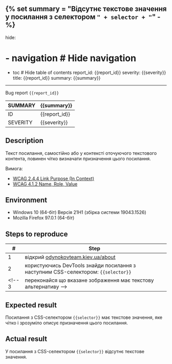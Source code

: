{% set summary = "Відсутнє текстове значення у посилання з селектором `" + selector + "`" -%}
---
hide:
#  - navigation # Hide navigation
  - toc        # Hide table of contents
report_id: {{report_id}}
severity: {{severity}}
title: {{report_id}}
summary: {{summary}}
---
Bug report `{{report_id}}`

SUMMARY|{{summary}}
-|-
ID|{{report_id}}
SEVERITY|{{severity}}

## Description

Текст посилання, 
самостійно або у контексті оточуючого текстового контента, 
повинен чітко визначати призначення цього посилання.

Вимога: 

- [WCAG 2.4.4 Link Purpose (In Context)](https://www.w3.org/TR/WCAG21/#link-purpose-in-context)
- [WCAG 4.1.2 Name, Role, Value](https://www.w3.org/TR/WCAG21/#name-role-value)

## Environment

- Windows 10 (64-біт) Версія 21H1 (збірка системи 19043.1526)
- Mozilla Firefox 97.0.1 (64-біт)

## Steps to reproduce

|#|Step|
-|-
1|відкрий [odynokovteam.kiev.ua/about](http://odynokovteam.kiev.ua/about)
2|користуючись DevTools знайди посилання з наступним CSS-селектором: `{{selector}}`
<!-- 3|переконайся що вказане зображення має текстову альтернативу -->

## Expected result

Посилання з CSS-селектором `{{selector}}` має текстове значення, 
яке чітко і зрозуміло описує призначення цього посилання. 

## Actual result

У посилання з CSS-селектором `{{selector}}` 
відсутнє текстове значення.

